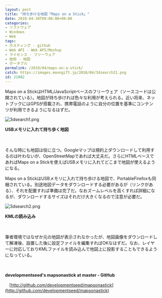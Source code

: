 ```yaml
---
layout: post
title: "持ち歩ける地図「Maps on a Stick」"
date: 2010-04-30T09:00:00+09:00
categories:
- ソフトウェア
- Windows
- Web
tags: 
- ホスティング - github
- Web API - Web API/Mashup
- ライセンス - フリーウェア
- 技術 - 地図
- ポータブル
permalink: /2010/04/maps-on-a-stick/
catch: https://images.moongift.jp/2010/04/3dsearch21.png
id: 21082
---
```

Maps on a StickはHTML/JavaScriptベースのフリーウェア（ソースコードは公開されている）。地図が持ち歩ければ色々な利用が考えられる。近い将来、ネットブックにはGPSが搭載され、携帯電話のように自分の位置を基準にコンテンツが利用できるようになるはずだ。

  

![3dsearch1.png](https://images.moongift.jp/2010/04/3dsearch11.png)  
  
**USBメモリに入れて持ち歩く地図**

  

　

  

そんな時にも地図は役に立つ。Googleマップは規約上ダウンロードして利用するのは叶わないが、OpenStreetMapであれば大丈夫だ。さらにHTMLベースであればMaps on a Stickを使えばUSBメモリに入れてどこまで地図が使えるようになる。

  
<!--more-->

Maps on a StickはUSBメモリに入れて持ち歩ける地図で、PortableFirefoxも同梱されている。別途地図データをダウンロードする必要があるが（リンクがある）、それを配置すれば準備は完了だ。なおズームレベルを高くすれば詳細になるが、ダウンロードするサイズはそれだけ大きくなるので注意が必要だ。

  

![3dsearch2.png](https://images.moongift.jp/2010/04/3dsearch21.png)  
  
**KMLの読み込み**

  

　

  

筆者環境ではなぜか元の地図が表示されなかったが、地図画像をダウンロードして解凍後、設置した後に設定ファイルを編集すればOKなはずだ。なお、レイヤーに対応しておりKMLファイルを読み込んで地図上に投影することもできるようになっている。

  

　

  

**developmentseed's mapsonastick at master - GitHub**  
  
　[http://github.com/developmentseed/mapsonastick](http://github.com/developmentseed/mapsonastick)

  
